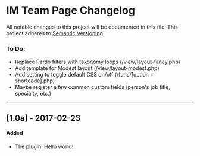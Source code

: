 # IM Team Page Changelog
All notable changes to this project will be documented in this file.
This project adheres to [Semantic Versioning](http://semver.org/).

### To Do:
- Replace Pardo filters with taxonomy loops (/view/layout-fancy.php)
- Add template for Modest layout (/view/layout-modest.php)
- Add setting to toggle default CSS on/off (/func/[option + shortcode].php)
- Maybe register a few common custom fields (person's job title, specialty, etc.)

_ _ _

## [1.0a] - 2017-02-23
#### Added
- The plugin. Hello world!
